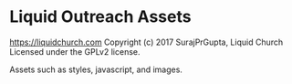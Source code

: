 # Liquid Outreach Assets #
https://liquidchurch.com
Copyright (c) 2017 SurajPrGupta, Liquid Church
Licensed under the GPLv2 license.

Assets such as styles, javascript, and images.
